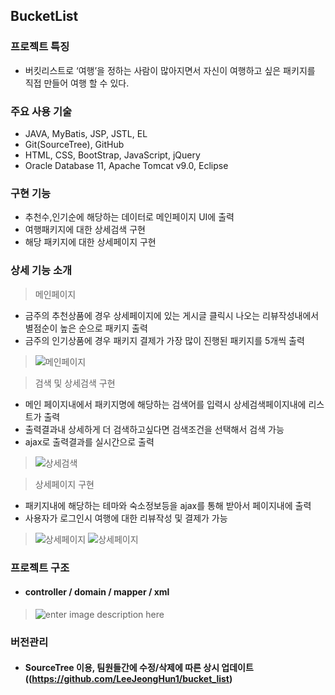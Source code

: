 ## BucketList

### 프로젝트 특징
* 버킷리스트로 ‘여행’을 정하는 사람이 많아지면서 자신이 여행하고 싶은 패키지를 직접 만들어 여행 할 수 있다.


### 주요 사용 기술
* JAVA, MyBatis, JSP, JSTL, EL
* Git(SourceTree), GitHub
* HTML, CSS, BootStrap, JavaScript, jQuery
* Oracle Database 11, Apache Tomcat v9.0, Eclipse

### 구현 기능 
* 추천수,인기순에 해당하는 데이터로 메인페이지 UI에 출력
* 여행패키지에 대한 상세검색 구현 
* 해당 패키지에 대한 상세페이지 구현  

### 상세 기능 소개 
> 메인페이지  
* 금주의 추천상품에 경우 상세페이지에 있는 게시글 클릭시 나오는 리뷰작성내에서 별점순이 높은 순으로 패키지 출력<br>
* 금주의 인기상품에 경우 패키지 결제가 가장 많이 진행된 패키지를 5개씩 출력 

>![메인페이지](https://postfiles.pstatic.net/MjAxODA4MTBfODIg/MDAxNTMzODczODQyMjgx.WQdyEZE6Tao6Cyebljx_gWiwWEhqTvZSE9qkUA1qNBsg.s3b7FB3OYil2KNp4g9Hg_U4x3aLwrkbB2FwLD7IJXKYg.JPEG.djdjejh/jpgmain_.jpg?type=w773)


> 검색 및 상세검색 구현 
* 메인 페이지내에서 패키지명에 해당하는 검색어를 입력시 상세검색페이지내에 리스트가 출력
* 출력결과내 상세하게 더 검색하고싶다면 검색조건을 선택해서 검색 가능 
* ajax로 출력결과를 실시간으로 출력

>![상세검색](https://postfiles.pstatic.net/MjAxODA5MTRfMjQg/MDAxNTM2ODk4Nzg1ODc4.-vOeakgSKNo2LzDsLlwRGYgqubi3IghZ3sbWyLf4d0wg.5Kxlk8lco87vGzWP6PRDqMdjWm8J5WlhHbk8bOaDvhgg.GIF.djdjejh/search23.gif?type=w773)

> 상세페이지 구현  
* 패키지내에 해당하는 테마와 숙소정보등을 ajax를 통해 받아서 페이지내에 출력
* 사용자가 로그인시 여행에 대한 리뷰작성 및 결제가 가능 

>![상세페이지](https://blogfiles.pstatic.net/MjAxODA4MTBfNjgg/MDAxNTMzODczNzU2NDU3.Tw4L1a1c2Q6kzEHFTX7DiFhYDMGNXdKu5WuLd_IV6Aog.Bp7wyVCB7_LoY2aUbSoq-W5yUs7GQbU-_nJ2-O0sekUg.GIF.djdjejh/5.gif)
>![상세페이지](https://s3-eu-west-1.amazonaws.com/froala-eu/temp_files%2F1533878046114-%EC%9D%BC%EC%A0%95.png)
### 프로젝트 구조
* #### controller / domain / mapper / xml <br>
>![enter image description here](https://postfiles.pstatic.net/MjAxODA5MTRfNjEg/MDAxNTM2OTAwMTkwNzM4.kPlaJQi-W1KwxgjTPnJ2EodWMCBz-fy1o8zWFQt5eHcg.WccvXiNeiMGugyKVkZKLaDwSyGmSGhehgqy7S_yO2DQg.PNG.djdjejh/%ED%94%84%EB%A1%9C%EC%A0%9D%ED%8A%B8%EA%B5%AC%EC%A1%B0.png?type=w773)

### 버전관리
* #### SourceTree 이용, 팀원들간에 수정/삭제에 따른 상시 업데이트((https://github.com/LeeJeongHun1/bucket_list)
